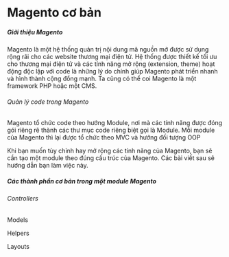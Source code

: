# Magento cơ bản

##### Giới thiệu Magento

Magento là một hệ thống quản trị nội dung mã nguồn mở được sử dụng rộng rãi cho các website thương mại điện tử. Hệ thống được thiết kế tối ưu cho thương mại điện tử và các tính năng mở rộng \(extension, theme\) hoạt động độc lập với code là những lý do chính giúp Magento phát triển nhanh và hình thành cộng đồng mạnh. Ta cũng có thể coi Magento là một framework PHP hoặc một CMS.

###### Quản lý code trong Magento

Magento tổ chức code theo hướng Module, nơi mà các tính năng được đóng gói riêng rẽ thành các thư mục code riêng biệt gọi là Module. Mỗi module của Magento thì lại được tổ chức theo MVC và hướng đối tượng OOP

Khi bạn muốn tùy chỉnh hay mở rộng các tính năng của Magento, bạn sẽ cần tạo một module theo đúng cấu trúc của Magento. Các bài viết sau sẽ hướng dẫn bạn làm việc này.

##### Các thành phần cơ bản trong một module Magento

###### Controllers

Models

Helpers

Layouts



